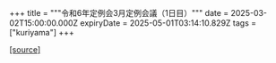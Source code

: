 +++
title = """令和6年定例会3月定例会議（1日目）"""
date = 2025-03-02T15:00:00.000Z
expiryDate = 2025-05-01T03:14:10.829Z
tags = ["kuriyama"]
+++


[[source]](https://www.town.kuriyama.hokkaido.jp/site/gikai/26199.html)
